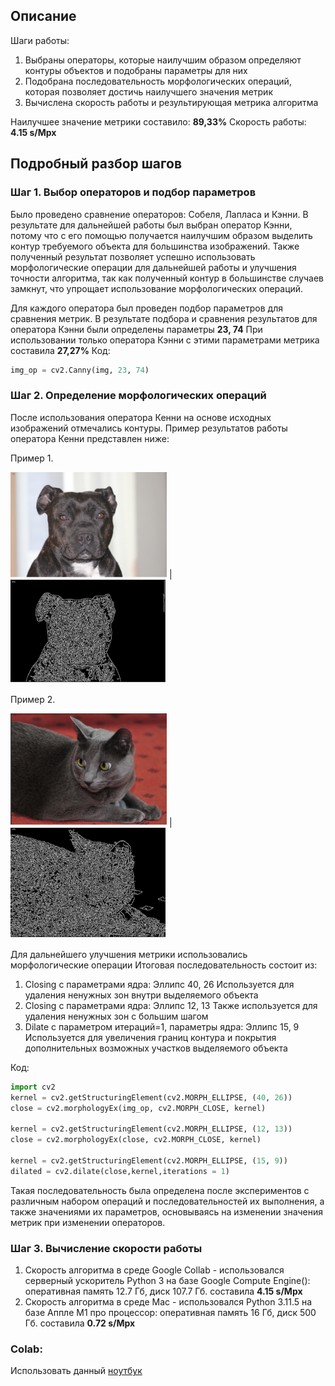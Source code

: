 ## Описание
Шаги работы:
1. Выбраны операторы, которые наилучшим образом определяют контуры объектов и подобраны параметры для них
2. Подобрана последовательность морфологических операций, которая позволяет достичь наилучшего значения метрик
3. Вычислена скорость работы и результирующая метрика алгоритма

Наилучшее значение метрики составило: **89,33%**
Скорость работы: **4.15 s/Mpx**

## Подробный разбор шагов
### Шаг 1. Выбор операторов и подбор параметров

Было проведено сравнение операторов: Собеля, Лапласа и Кэнни.
В результате для дальнейшей работы был выбран оператор Кэнни, потому что с его помощью получается наилучшим образом выделить контур
требуемого объекта для большинства изображений. Также полученный результат позволяет успешно использовать морфологические операции
для дальнейшей работы и улучшения точности алгоритма, так как полученный контур в большинстве случаев замкнут, что
упрощает использование морфологических операций.

Для каждого оператора был проведен подбор параметров для сравнения метрик.
В результате подбора и сравнения результатов для оператора Кэнни были определены параметры **23, 74**
При использовании только оператора Кэнни с этими параметрами метрика составила **27,27%**
Код:
```python
img_op = cv2.Canny(img, 23, 74)
```
### Шаг 2. Определение морфологических операций

После использования оператора Кенни на основе исходных изображений отмечались контуры.
Пример результатов работы оператора Кенни представлен ниже:






Пример 1.

<img src="assets/Picture1.png" width="250"> | <img src="assets/Picture1-1.png" width="250">

Пример 2.

<img src="assets/Picture2.png" width="250"> | <img src="assets/Picture2-1.png" width="250">

Для дальнейшего улучшения метрики использовались морфологические операции
Итоговая последовательность состоит из:
1. Closing с параметрами ядра: Эллипс 40, 26
  Используется для удаления ненужных зон внутри выделяемого объекта
2. Closing с параметрами ядра: Эллипс 12, 13
  Также используется для удаления ненужных зон с большим шагом
3. Dilate с параметром итераций=1, параметры ядра: Эллипс 15, 9
  Используется для увеличения границ контура и покрытия дополнительных возможных участков выделяемого объекта

Код:
```python
import cv2   
kernel = cv2.getStructuringElement(cv2.MORPH_ELLIPSE, (40, 26))
close = cv2.morphologyEx(img_op, cv2.MORPH_CLOSE, kernel)

kernel = cv2.getStructuringElement(cv2.MORPH_ELLIPSE, (12, 13))
close = cv2.morphologyEx(close, cv2.MORPH_CLOSE, kernel)

kernel = cv2.getStructuringElement(cv2.MORPH_ELLIPSE, (15, 9))
dilated = cv2.dilate(close,kernel,iterations = 1)
```

Такая последовательность была определена после экспериментов с различным набором операций и последовательностей их выполнения, а также значениями их параметров,
основываясь на изменении значения метрик при изменении операторов.

### Шаг 3. Вычисление скорости работы

1. Скорость алгоритма в среде Google Collab - использовался серверный ускоритель Python 3 на базе Google Compute Engine(): оперативная память 12.7 Гб, диск 107.7 Гб. 
составила **4.15 s/Mpx**
2. Скорость алгоритма в среде Мас  - использовался  Python 3.11.5 на базе Аппле М1 про процессор: оперативная память 16 Гб, диск 500 Гб. составила **0.72 s/Mpx**

### Colab:

Использовать данный <a href="https://colab.research.google.com/drive/1RYayQDRQRPseGXzsGuotu-l7zJeNR_MY?usp=sharing#scrollTo=Q6oVXw9NQlpv" target="_blank">ноутбук</a>
